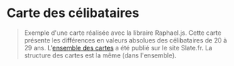 Carte des célibataires
===========
>Exemple d'une carte réalisée avec la libraire Raphael.js. Cette carte présente les différences en valeurs absolues des célibataires de 20 à 29 ans. 
>L'[ensemble des cartes](http://www.slate.fr/story/91305/villes-femmes-hommes-celibataires) a été publié sur le site Slate.fr.
>La structure des cartes est la même (dans l'ensemble).
